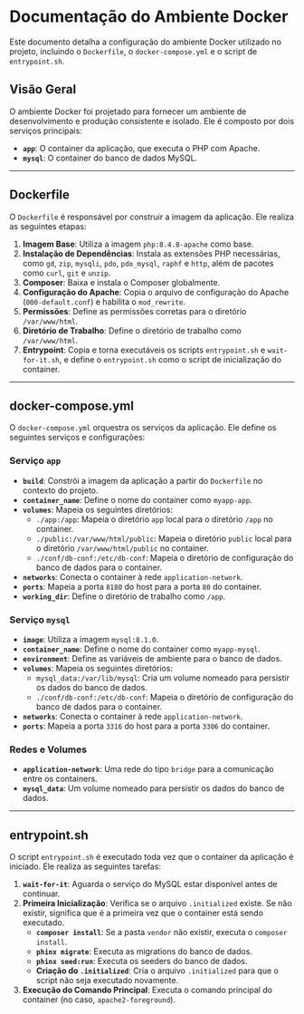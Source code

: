 # Documentação do Ambiente Docker

Este documento detalha a configuração do ambiente Docker utilizado no projeto, incluindo o `Dockerfile`, o `docker-compose.yml` e o script de `entrypoint.sh`.

## Visão Geral

O ambiente Docker foi projetado para fornecer um ambiente de desenvolvimento e produção consistente e isolado. Ele é composto por dois serviços principais:

-   **`app`**: O container da aplicação, que executa o PHP com Apache.
-   **`mysql`**: O container do banco de dados MySQL.

---

## Dockerfile

O `Dockerfile` é responsável por construir a imagem da aplicação. Ele realiza as seguintes etapas:

1.  **Imagem Base**: Utiliza a imagem `php:8.4.8-apache` como base.
2.  **Instalação de Dependências**: Instala as extensões PHP necessárias, como `gd`, `zip`, `mysqli`, `pdo`, `pdo_mysql`, `raphf` e `http`, além de pacotes como `curl`, `git` e `unzip`.
3.  **Composer**: Baixa e instala o Composer globalmente.
4.  **Configuração do Apache**: Copia o arquivo de configuração do Apache (`000-default.conf`) e habilita o `mod_rewrite`.
5.  **Permissões**: Define as permissões corretas para o diretório `/var/www/html`.
6.  **Diretório de Trabalho**: Define o diretório de trabalho como `/var/www/html`.
7.  **Entrypoint**: Copia e torna executáveis os scripts `entrypoint.sh` e `wait-for-it.sh`, e define o `entrypoint.sh` como o script de inicialização do container.

---

## docker-compose.yml

O `docker-compose.yml` orquestra os serviços da aplicação. Ele define os seguintes serviços e configurações:

### Serviço `app`

-   **`build`**: Constrói a imagem da aplicação a partir do `Dockerfile` no contexto do projeto.
-   **`container_name`**: Define o nome do container como `myapp-app`.
-   **`volumes`**: Mapeia os seguintes diretórios:
    -   `./app:/app`: Mapeia o diretório `app` local para o diretório `/app` no container.
    -   `./public:/var/www/html/public`: Mapeia o diretório `public` local para o diretório `/var/www/html/public` no container.
    -   `./conf/db-conf:/etc/db-conf`: Mapeia o diretório de configuração do banco de dados para o container.
-   **`networks`**: Conecta o container à rede `application-network`.
-   **`ports`**: Mapeia a porta `8180` do host para a porta `80` do container.
-   **`working_dir`**: Define o diretório de trabalho como `/app`.

### Serviço `mysql`

-   **`image`**: Utiliza a imagem `mysql:8.1.0`.
-   **`container_name`**: Define o nome do container como `myapp-mysql`.
-   **`environment`**: Define as variáveis de ambiente para o banco de dados.
-   **`volumes`**: Mapeia os seguintes diretórios:
    -   `mysql_data:/var/lib/mysql`: Cria um volume nomeado para persistir os dados do banco de dados.
    -   `./conf/db-conf:/etc/db-conf`: Mapeia o diretório de configuração do banco de dados para o container.
-   **`networks`**: Conecta o container à rede `application-network`.
-   **`ports`**: Mapeia a porta `3316` do host para a porta `3306` do container.

### Redes e Volumes

-   **`application-network`**: Uma rede do tipo `bridge` para a comunicação entre os containers.
-   **`mysql_data`**: Um volume nomeado para persistir os dados do banco de dados.

---

## entrypoint.sh

O script `entrypoint.sh` é executado toda vez que o container da aplicação é iniciado. Ele realiza as seguintes tarefas:

1.  **`wait-for-it`**: Aguarda o serviço do MySQL estar disponível antes de continuar.
2.  **Primeira Inicialização**: Verifica se o arquivo `.initialized` existe. Se não existir, significa que é a primeira vez que o container está sendo executado.
    -   **`composer install`**: Se a pasta `vendor` não existir, executa o `composer install`.
    -   **`phinx migrate`**: Executa as migrations do banco de dados.
    -   **`phinx seed:run`**: Executa os seeders do banco de dados.
    -   **Criação do `.initialized`**: Cria o arquivo `.initialized` para que o script não seja executado novamente.
3.  **Execução do Comando Principal**: Executa o comando principal do container (no caso, `apache2-foreground`).
